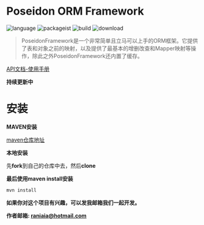 # Poseidon ORM Framework

![language](https://img.shields.io/badge/Java-100%25-brightgreen)
![packageist](https://img.shields.io/badge/package-v1.1.7.STAR-%233FB911)
![build](https://img.shields.io/badge/build-maven-blue)
![download](https://img.shields.io/badge/download-388K-informational)


> PoseidonFramework是一个非常简单且立马可以上手的ORM框架。它提供了表和对象之前的映射，以及提供了最基本的增删改查和Mapper映射等操作，除此之外PoseidonFramework还内置了缓存。

[API文档-使用手册](https://github.com/Laniakeamly/poseidon/blob/master/api/README.md)

**持续更新中**

# 安装

**MAVEN安装**

[maven仓库地址](https://mvnrepository.com/artifact/io.github.laniakeamly/poseidon)

**本地安装**

先**fork**到自己的仓库中去，然后**clone**

**最后使用maven install安装**

```java
mvn install
```

**如果你对这个项目有兴趣，可以发我邮箱我们一起开发。**

**作者邮箱: raniaia@hotmail.com**

